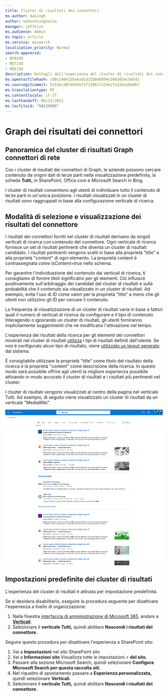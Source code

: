 ```yaml
---
title: Cluster di risultati dei connettori
ms.author: masingh
author: maheshsinghania
manager: jeffkizn
ms.audience: Admin
ms.topic: article
ms.service: mssearch
localization_priority: Normal
search.appverid:
- BFB160
- MET150
- MOE150
description: Dettagli dell'esperienza del cluster di risultati dei connettori
ms.openlocfilehash: c90cc98415be6a42d32b646894cb04305ecb6542
ms.sourcegitcommit: 5151bcd8fd929ef37239b7c229e2fa33b1e0e0b7
ms.translationtype: MT
ms.contentlocale: it-IT
ms.lasthandoff: 08/13/2021
ms.locfileid: "58235899"
---
```

# <a name="graph-connectors-result-cluster"></a>Graph dei risultati dei connettori

## <a name="overview-of-the-graph-connectors-result-cluster"></a>Panoramica del cluster di risultati Graph connettori di rete  

Con i cluster di risultati dei connettori di Graph, le aziende possono cercare contenuto da origini dati di terze parti nella visualizzazione predefinita, la scheda **Tutti,** in SharePoint, Office.com e Microsoft Search in Bing.

I cluster di risultati consentono agli utenti di individuare tutto il contenuto di terze parti in un'unica posizione. I risultati visualizzati in un cluster di risultati sono raggruppati in base alla configurazione verticale di ricerca.

## <a name="how-connector-results-are-selected-and-displayed"></a>Modalità di selezione e visualizzazione dei risultati del connettore

I risultati dei connettori forniti nel cluster di risultati derivano da singoli verticali di ricerca con contenuto del connettore. Ogni verticale di ricerca fornisce un set di risultati pertinenti che diventa un cluster di risultati candidato. I risultati pertinenti vengono scelti in base alla proprietà "title" e alla proprietà "content" di ogni elemento. La proprietà content è contrassegnata *come isContent=true* nello schema.

Per garantire l'individuazione del contenuto dai verticali di ricerca, ti consigliamo di fornire titoli significativi per gli elementi. Ciò influisce positivamente sull'arbitraggio dei candidati del cluster di risultati e sulla probabilità che il contenuto sia visualizzato in un cluster di risultati. Ad esempio, evita l'uso di ID come valori per la proprietà "title" a meno che gli utenti non utilizzino gli ID per cercare il contenuto.

La frequenza di visualizzazione di un cluster di risultati varia in base a fattori quali il numero di verticali di ricerca da configurare e il tipo di contenuto. Interagendo o ignorando un cluster di risultati, gli utenti forniranno implicitamente suggerimenti che ne modificano l'attivazione nel tempo.

L'esperienza dei risultati della ricerca per gli elementi dei connettori mostrati nel cluster di risultati [utilizza](./customize-search-page.md#create-your-own-result-type) i tipi di risultati definiti dall'utente. Se non è configurato alcun tipo di risultato, viene [utilizzato un layout generato](./customize-search-page.md#default-search-result-layout) dal sistema.

È consigliabile utilizzare la proprietà "title" come titolo del risultato della ricerca e la proprietà "content" come descrizione della ricerca. In questo modo sarà possibile offrire agli utenti la migliore esperienza possibile attivando in modo accurato il cluster di risultati e i risultati più pertinenti nel cluster.

I cluster di risultati vengono visualizzati al centro della pagina nel verticale Tutti. Ad esempio, di seguito viene visualizzato un cluster di risultati da un verticale "MediaWiki".

![Esempio di cluster di risultati MediaWiki](media/result-cluster/result-cluster-example.png)

## <a name="result-clusters-default-settings"></a>Impostazioni predefinite dei cluster di risultati
  
L'esperienza del cluster di risultati è attivata per impostazione predefinita.  

Se si desidera disabilitarlo, eseguire la procedura seguente per disattivare l'esperienza a livello di organizzazione:

1. Nella finestra [interfaccia di amministrazione di Microsoft 365](https://admin.microsoft.com), andare a [**Verticali**](https://admin.microsoft.com/Adminportal/Home#/MicrosoftSearch/verticals).
1. Selezionare il **verticale Tutti,** quindi abilitare **Nascondi i risultati del connettore.**

Seguire questa procedura per disattivare l'esperienza a SharePoint sito:

1. Vai a **Impostazioni** nel sito SharePoint sito
2. Vai a **Informazioni sito** Visualizza tutte le impostazioni > **del sito.**
3. Passare alla sezione Microsoft Search, quindi selezionare **Configura Microsoft Search per questa raccolta siti.**
4. Nel riquadro di spostamento passare a **Esperienza personalizzata,** quindi selezionare **Verticali.**
5. Selezionare il **verticale Tutti,** quindi abilitare **Nascondi i risultati del connettore.**
